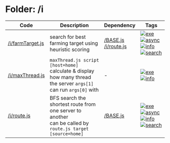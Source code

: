 # Folder: /i
Code|Description|Dependency|Tags
-|-|-|-
[/i/farmTarget.js](./farmTarget.js)|search for best farming target using heuristic scoring|[/BASE.js](../BASE.js)<br>[/i/route.js](./route.js)|[![exe](https://img.shields.io/badge/-exe-gold)](#exe)[![async](https://img.shields.io/badge/-async-black)](#async)[![info](https://img.shields.io/badge/-info-cyan)](#info)[![search](https://img.shields.io/badge/-search-blue)](#search)
[/i/maxThread.js](./maxThread.js)|`maxThread.js script [host=home]`<br>calculate & display how many thread the server `args[1]` can run `args[0]` with|-|[![exe](https://img.shields.io/badge/-exe-gold)](#exe)[![info](https://img.shields.io/badge/-info-cyan)](#info)
[/i/route.js](./route.js)|BFS search the shortest route from one server to another<br>can be called by `route.js target [source=home]`|[/BASE.js](../BASE.js)|[![exe](https://img.shields.io/badge/-exe-gold)](#exe)[![async](https://img.shields.io/badge/-async-black)](#async)[![info](https://img.shields.io/badge/-info-cyan)](#info)[![search](https://img.shields.io/badge/-search-blue)](#search)

